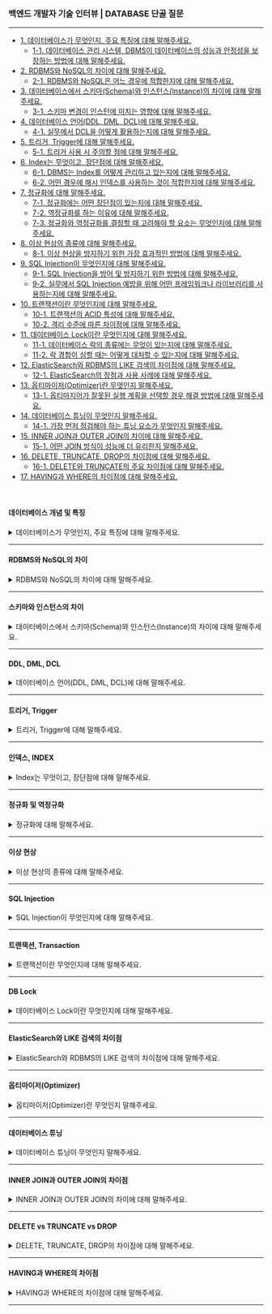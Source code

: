 ### 백엔드 개발자 기술 인터뷰 | DATABASE 단골 질문

---

- [1. 데이터베이스가 무엇인지, 주요 특징에 대해 말해주세요.](#데이터베이스-개념-및-특징)
    - [1-1. 데이터베이스 관리 시스템, DBMS이 데이터베이스의 성능과 안정성을 보장하는 방법에 대해 말해주세요.]()
- [2. RDBMS와 NoSQL의 차이에 대해 말해주세요.](#rdbms와-nosql의-차이)
    - [2-1. RDBMS와 NoSQL은 어느 경우에 적합한지에 대해 말해주세요.]()
- [3. 데이터베이스에서 스키마(Schema)와 인스턴스(Instance)의 차이에 대해 말해주세요.](#스키마와-인스턴스의-차이)
    - [3-1. 스키마 변경이 인스턴에 미치는 영향에 대해 말해주세요.]()
- [4. 데이터베이스 언어(DDL, DML, DCL)에 대해 말해주세요.](#ddl-dml-dcl)
    - [4-1. 실무에서 DCL을 어떻게 활용하는지에 대해 말해주세요.]()
- [5. 트리거, Trigger에 대해 말해주세요.](#트리거-trigger)
    - [5-1. 트리거 사용 시 주의할 점에 대해 말해주세요.]()
- [6. Index는 무엇이고, 장단점에 대해 말해주세요.](#인덱스-index)
    - [6-1. DBMS는 Index를 어떻게 관리하고 있는지에 대해 말해주세요.]()
    - [6-2. 어떤 경우에 해시 인덱스를 사용하는 것이 적합한지에 대해 말해주세요.]()
- [7. 정규화에 대해 말해주세요.](#정규화-및-역정규화)
    - [7-1. 정규화에는 어떤 장단점이 있는지에 대해 말해주세요.]()
    - [7-2. 역정규화를 하는 이유에 대해 말해주세요.]()
    - [7-3. 정규화와 역정규화를 결정할 때 고려해야 할 요소는 무엇인지에 대해 말해주세요.]()
- [8. 이상 현상의 종류에 대해 말해주세요.](#이상-현상)
    - [8-1. 이상 현상을 방지하기 위한 가장 효과적인 방법에 대해 말해주세요.]()
- [9. SQL Injection이 무엇인지에 대해 말해주세요.](#sql-injection)
    - [9-1. SQL Injection을 방어 및 방지하기 위한 방법에 대해 말해주세요.]()
    - [9-2. 실무에서 SQL Injection 예방을 위해 어떤 프레임워크나 라이브러리를 사용하는지에 대해 말해주세요.]()
- [10. 트랜잭션이란 무엇인지에 대해 말해주세요.](#트랜잭션-transaction)
    - [10-1. 트랜잭션의 ACID 특성에 대해 말해주세요.]()
    - [10-2. 격리 수준에 따른 차이점에 대해 말해주세요.]()
- [11. 데이터베이스 Lock이란 무엇인지에 대해 말해주세요.](#db-lock)
    - [11-1. 데이터베이스 락의 종류에는 무엇이 있는지에 대해 말해주세요.]()
    - [11-2. 락 경합이 심할 때는 어떻게 대처할 수 있는지에 대해 말해주세요.]()
- [12. ElasticSearch와 RDBMS의 LIKE 검색의 차이점에 대해 말해주세요.](#elasticsearch와-like-검색의-차이점)
    - [12-1. ElasticSearch의 장점과 사용 사례에 대해 말해주세요.]()
- [13. 옵티마이저(Optimizer)란 무엇인지 말해주세요.](#옵티마이저optimizer)
    - [13-1. 옵티마지어가 잘못된 실행 계획을 선택할 경우 해결 방법에 대해 말해주세요.]()
- [14. 데이터베이스 튜닝이 무엇인지 말해주세요.](#데이터베이스-튜닝)
    - [14-1. 가장 먼저 점검해야 하는 튜닝 요소가 무엇인지 말해주세요.]()
- [15. INNER JOIN과 OUTER JOIN의 차이에 대해 말해주세요.](#inner-join과-outer-join의-차이점)
    - [15-1. 어떤 JOIN 방식이 성능에 더 유리한지 말해주세요.]()
- [16. DELETE, TRUNCATE, DROP의 차이점에 대해 말해주세요.](#delete-vs-truncate-vs-drop)
    - [16-1. DELETE와 TRUNCATE의 주요 차이점에 대해 말해주세요.]()
- [17. HAVING과 WHERE의 차이점에 대해 말해주세요.](#having과-where의-차이점)

<br>

#### 데이터베이스 개념 및 특징

<details>
<summary>데이터베이스가 무엇인지, 주요 특징에 대해 말해주세요.</summary>

- 데이터베이스는 관련 데이터들을 체계적으로 저장, 관리, 검색할 수 있도록 구성한 데이터 집합이다.


- **데이터 독립성**: 데이터 구조 변경 시 애플리케이션에 미치는 영향을 최소화한다.
- **중앙 집중화**: 데이터의 통합 관리 및 보안 강화를 한다.
- **동시서 제어**: 여러 사용자가 동시에 접근해도 데이터 일관성을 유지한다.
- **무결성 보장**: 데이터의 정확성과 일관성을 유지하기 위한 제약 조건이 있다. (PK, FK 등)

<details>
<summary>⁉️ 데이터베이스 관리 시스템, DBMS이 데이터베이스의 성능과 안정성을 보장하는 방법에 대해 말해주세요.</summary>

- DBMS는 인덱싱, 캐싱, 트랜잭션 관리, 백업 및 복구, 동시성 제어 등을 통해 데이터베이스의 성능과 안정성을 보장한다.

</details>

</details>

---

#### RDBMS와 NoSQL의 차이

<details>
<summary>RDBMS와 NoSQL의 차이에 대해 말해주세요.</summary>

- RDBMS는 고정된 스키마와 테이블 기반의 데이터 모델로, SQL을 사용하며 ACID 트랜잭션 보장이 중요할 때 사용한다.
- NoSQL(Not Only SQL)은 스키마가 유연하며 문서, KEY-VALUE, 컬럼형, 그래프 등 다양한 모델을 제공하며, 수평적 확장성이 뛰어나 대용량 데이터 처리에 유리하다.

<details>
<summary>⁉️ RDBMS와 NoSQL은 어느 경우에 적합한지에 대해 말해주세요.</summary>

- 데이터 정합성과 복잡한 JOIN 연산이 필요한 경우는 RDBMS, 빠른 확장성과 유연한 스키마가 요구되면 NoSQL이 적합하다.

</details>

</details>

---

#### 스키마와 인스턴스의 차이

<details>
<summary>데이터베이스에서 스키마(Schema)와 인스턴스(Instance)의 차이에 대해 말해주세요.</summary>

- 스키마는 데이터베이스의 구조 즉, 테이블, 열, 데이터 타입, 관계 등을 정의한 청사진이다.
- 인스턴스는 스키마에 따라 실제 저장된 데이터 집합을 의미한다.

> 스키마가 데이터베이스의 설계도라면, 인스턴스는 설계도를 따라 실제로 저장된 테이블이다.

<details>
<summary>⁉️ 스키마 변경이 인스턴에 미치는 영향에 대해 말해주세요.</summary>

- 스키마 변경은 데이터 구조를 변경하므로, 기존 데이터의 마이그레이션이나 애플리케이션 수정이 필요할 수 있으며, 데이터 무결성 및 접근 방식에 영향을 줄 수 있다.

</details>

</details>

---

#### DDL, DML, DCL

<details>
<summary>데이터베이스 언어(DDL, DML, DCL)에 대해 말해주세요.</summary>

- DDL(Data Definition Language)은 데이터베이스 구조를 정의, 수정, 삭제한다. (CREATE, ALTER, DROP)
- DML(Data Manipulation Language)은 데이터를 조작한다. (SELECT, INSERT, UPDATE, DELETE)
- DCL(Data Control Lanaguage)은 데이터 권한 및 보안 관리를 한다. (COMMIT, ROLLBACK, GRANT, REVOKE)

<details>
<summary>⁉️ 실무에서 DCL을 어떻게 활용하는지에 대해 말해주세요.</summary>

- 권한 관리, 사용자 접근 통제, 감사 기록 등을 통해 보안을 강화한다.

</details>

</details>

---

#### 트리거, Trigger

<details>
<summary>트리거, Trigger에 대해 말해주세요.</summary>

- 트리거는 특정 테이블의 INSERT, DELETE, UPDATE 등 이벤트 발생 시 자동 실행되는 프로시저이다.
- 데이터 무결성 유지, 자동 로그 기록, 복잡한 비즈니스 로직을 실행할 때 사용된다.

<details>
<summary>⁉️ 트리거 사용 시 주의할 점에 대해 말해주세요.</summary>

- 트리거가 과도하게 복잡하거나 중첩되면, 성능 저하 및 디버깅이 어려워질 수 있어 필요한 경우에만 신중히 사용해야 한다.

</details>

</details>

---

#### 인덱스, INDEX

<details>
<summary>Index는 무엇이고, 장단점에 대해 말해주세요.</summary>

- 테이블 전체 스캔(FTS) 대신, 특정 컬럼의 정렬된 자료구조인 B+Tree 또는 해시 테이블을 이용해 빠른 검색을 지원한다.
- 검색, 정렬, 조인 성능을 향상시킬 수 있지만, 데이터 삽입, 수정, 삭제 시 인덱스 갱신 오버헤드가 발생할 수 있으며 추가 저장 공간이 필요하다.

<details>
<summary>⁉️ DBMS는 Index를 어떻게 관리하고 있는지에 대해 말해주세요.</summary>

- B+Tree는 리프 노드를 LinkedList로 연결하여 순차 접근에 유리하며 일반적으로 사용된다.
- 해시 테이블은 시간복잡도 O(1)을 가지지만, 범위 검색에는 부적합하다.

</details>

<br>

<details>
<summary>⁉️ 어떤 경우에 해시 인덱스를 사용하는 것이 적합한지에 대해 말해주세요.</summary>

- 등가 검색에 최적화되어 있어, 부등호(<, >) 조건이 없을 때 사용하는 것이 적합하다.

</details>

</details>

---

#### 정규화 및 역정규화

<details>
<summary>정규화에 대해 말해주세요.</summary>

- 데이터 중복을 최소화하고 이상 현상 예방, 그리고 데이터 무결성 유지를 위해 사용한다.


- 1NF는 각 컬럼이 원자값을 가져야 한다.
- 2NF는 기본 키와 부분 종속을 제거한다.
- 3NF는 이행적 종속을 제거한다.
- BCNF는 모든 결정자가 후보 키가 되어야 한다.

<details>
<summary>⁉️ 정규화에는 어떤 장단점이 있는지에 대해 말해주세요.</summary>

- 정규화는 데이터 중복 제거, 이상 현상 예방, 그리고 유지보수에 용이하다.
- 다만, 지나친 분해로 JOIN 연산이 증가하면서 성능 저하가 될 가능성이 있다.

</details>

<br>

<details>
<summary>⁉️ 역정규화를 하는 이유에 대해 말해주세요.</summary>

- 읽기 작업이 많은 경우를 위해 정규화된 구조의 JOIN 비용을 줄여 성능을 개선하기 위함이다.

</details>

<br>

<details>
<summary>⁉️ 정규화와 역정규화를 결정할 때 고려해야 할 요소는 무엇인지에 대해 말해주세요.</summary>

- 데이터 일관성, 읽기 및 쓰기 비율, 시스템 성능, 그리고 데이터 변경 빈도 등을 종합적으로 고려해야 한다.

</details>

</details>

---

#### 이상 현상

<details>
<summary>이상 현상의 종류에 대해 말해주세요.</summary>

- **삽입 이상**: 데이터 삽입 시 불완전한 정보로 인해 발생하는 문제이다.
- **갱신 이상**: 중복 데이터 수정 시 일부만 수정되어 데이터 모순이 발생하는 문제이다.
- **삭제 이상**: 데이터 삭제 시 의도치 않은 관련 정보까지 삭제되는 문제이다.

<details>
<summary>⁉️ 이상 현상을 방지하기 위한 가장 효과적인 방법에 대해 말해주세요.</summary>

- 정규화를 통해 데이터 중복을 제거하고, 제약 조건을 설정하여 이상 현상을 예방할 수 있다.

</details>

</details>

---

#### SQL Injection

<details>
<summary>SQL Injection이 무엇인지에 대해 말해주세요.</summary>

- 공격자가 악의로 SQL 코드를 삽입하여 데이터베이스를 조작하는 공격 기법이다.

<details>
<summary>⁉️ SQL Injection을 방어 및 방지하기 위한 방법에 대해 말해주세요.</summary>

- 유효하지 않은 입력은 차단한다.
- 쿼리와 데이터를 분리시킨다.
- 미리 정의된 쿼리 형식을 사용한다.
- 데이터베이스 사용자 권한을 최소화한다.

</details>

<br>

<details>
<summary>⁉️ 실무에서 SQL Injection 예방을 위해 어떤 프레임워크나 라이브러리를 사용하는지에 대해 말해주세요.</summary>

- 대부분의 현대 프레임워크는 Prepared Statement를 기본적으로 지원하며, 추가로 ORM을 활용하면 보안성이 강화된다.

</details>

</details>

---

#### 트랜잭션, Transaction

<details>
<summary>트랜잭션이란 무엇인지에 대해 말해주세요.</summary>

- 트랜잭션은 데이터베이스에서 논리적인 작업의 단위로, 하나의 작업을 구성하는 여러 개의 연산이 모두 성공해야 하고, 하나라도 실패하면 전체를 롤백해야 한다.
    - 데이터의 일관성 유지, 장애 발생 시 데이터 무결성 보장, 그리고 여러 사용자가 동시에 작업할 때 데이터 동기화 문제 해결을 위해 필요하다.

<details>
<summary>⁉️ 트랜잭션의 ACID 특성에 대해 말해주세요.</summary>

- 원자성(Atomicity): 트랜잭션 내 연산이 모두 성공하거나, 모두 실패해야 한다.
- 일관성(Consistency): 트랜잭션이 완료된 후에도 데이터베이스는 일관된 상태를 유지해야 한다.
- 격리성(Isolation): 동시에 실행되는 트랜잭션이 서로 영향을 주지 않도록 보장한다.
- 지속성(Durability): 트랜잭션이 커밋된 후에는 장애가 발생해도 변경 사항이 유지된다.

</details>

<br>

<details>
<summary>⁉️ 격리 수준에 따른 차이점에 대해 말해주세요.</summary>

- 격리 수준(Isolation Level)에 따라 동시성(성능)과 데이터 일관성이 달라진다.
    - Read Uncommitted: 커밋되지 않은 데이터 읽기를 허용하지만, Dirty Read가 발생할 수 있다.
    - Read Committed: 커밋된 데이터만 읽기를 허용하지만, Non-repeatable Read가 발생할 수 있다.
    - Repeatable Read: 같은 트랜잭션 내에서 같은 데이터를 읽으면 값이 유지되지만, Phantom Read가 발생할 수 있다.
    - Serializable: 가장 높은 수준의 격리 레벨로 트랜잭션을 직렬화하여 실행하지만, 성능 저하가 발생할 수 있다.

> 격리 수준이 높을수록 데이터 일관성은 강하지만, 동시성(성능)은 낮아진다.

</details>

</details>

---

#### DB Lock

<details>
<summary>데이터베이스 Lock이란 무엇인지에 대해 말해주세요.</summary>

- 트랜잭션 간 순차적 처리를 보장하여 데이터 일관성을 유지하는 기술이다.
- 여러 사용자가 동시에 같은 데이터를 수정할 경우, 충돌을 방지하기 위해 사용된다.

<details>
<summary>⁉️ 데이터베이스 락의 종류에는 무엇이 있는지에 대해 말해주세요.</summary>

- 공유 락(Shared Lock, S Lock): 데이터를 읽기만 가능하고, 여러 트랜잭션이 동시에 읽을 수 있다.
- 배타 락(Exclusive Lock, X Lock): 데이터에 대한 쓰기 연산을 수행할 때 설정하며, 다른 트랜잭션의 접근을 차단한다.

</details>

<br>

<details>
<summary>⁉️ 락 경합이 심할 때는 어떻게 대처할 수 있는지에 대해 말해주세요.</summary>

- 타임아웃 설정을 통해 일정 시간이 지나면 락을 해제하여 교착 상태를 방지한다.
- 락 분할을 통해 테이블 단위가 아닌, 행 또는 페이지 단위로 락을 적용하여 동시성을 높인다.
- 락 순서 일관성 유지를 통해 트랜잭션이 락을 획득하는 순서를 고정하여 교착 상태를 방지한다.

</details>

</details>

---

#### ElasticSearch와 LIKE 검색의 차이점

<details>
<summary>ElasticSearch와 RDBMS의 LIKE 검색의 차이점에 대해 말해주세요.</summary>

- ElasticSearch는 역색인(Inverted Index)을 사용하여 빠른 검색을 제공하며, 자연어 검색, 유사어 검색, 정렬 등의 기능을 제공한다.
- RDBMS의 LIKE 연산은 단순 텍스트 매칭으로, 인덱스를 사용할 수 없으면 성능 저하가 발생할 수 있다.

<details>
<summary>⁉️ ElasticSearch의 장점과 사용 사례에 대해 말해주세요.</summary>

- ElasticSearch은 빠른 검색 속도와 대량의 데이터 처리가 가능하며, 유연한 쿼리를 제공한다는 장점이 있다.
- 때문에 검색 엔진, 로그 분석 시스템, 빅데이터 검색 등에서 사용된다.

</details>

</details>

---

#### 옵티마이저(Optimizer)

<details>
<summary>옵티마이저(Optimizer)란 무엇인지 말해주세요.</summary>

- SQL 쿼리의 여러 실행 계획 중 최적의 경로를 결정하여, 쿼리 성능을 향상시키는 DBMS의 핵심 엔진이다.
- 통계 정보와 비용 기반 분석을 통해 최적의 실행 계획을 선택한다.
- 비용 기반 옵티마이저(CBO)와 규칙 기반 옵티마이저(RBO)가 있다.

<details>
<summary>⁉️ 옵티마지어가 잘못된 실행 계획을 선택할 경우 해결 방법에 대해 말해주세요.</summary>

- 통계 정보 업데이트를 통해 최신 데이터 분포를 반영하도록 한다.
- 힌트를 사용하여 실행 계획을 수동으로 조정할 수 있다.
- 인덱스가 비효율적이라면 추가 및 변경을 통해 인덱스 재설계를 할 수 있다.

</details>

</details>

---

#### 데이터베이스 튜닝

<details>
<summary>데이터베이스 튜닝이 무엇인지 말해주세요.</summary>

-

<details>
<summary>⁉️ 가장 먼저 점검해야 하는 튜닝 요소가 무엇인지 말해주세요.</summary>

-

</details>

</details>

---

#### INNER JOIN과 OUTER JOIN의 차이점

<details>
<summary>INNER JOIN과 OUTER JOIN의 차이에 대해 말해주세요.</summary>

-

<details>
<summary>⁉️ 어떤 JOIN 방식이 성능에 더 유리한지 말해주세요.</summary>

-

</details>

</details>

---

#### DELETE vs TRUNCATE vs DROP

<details>
<summary>DELETE, TRUNCATE, DROP의 차이점에 대해 말해주세요.</summary>

-

<details>
<summary>⁉️ DELETE와 TRUNCATE의 주요 차이점에 대해 말해주세요.</summary>

-

</details>

</details>

---

#### HAVING과 WHERE의 차이점

<details>
<summary>HAVING과 WHERE의 차이점에 대해 말해주세요.</summary>

-

</details>

---
